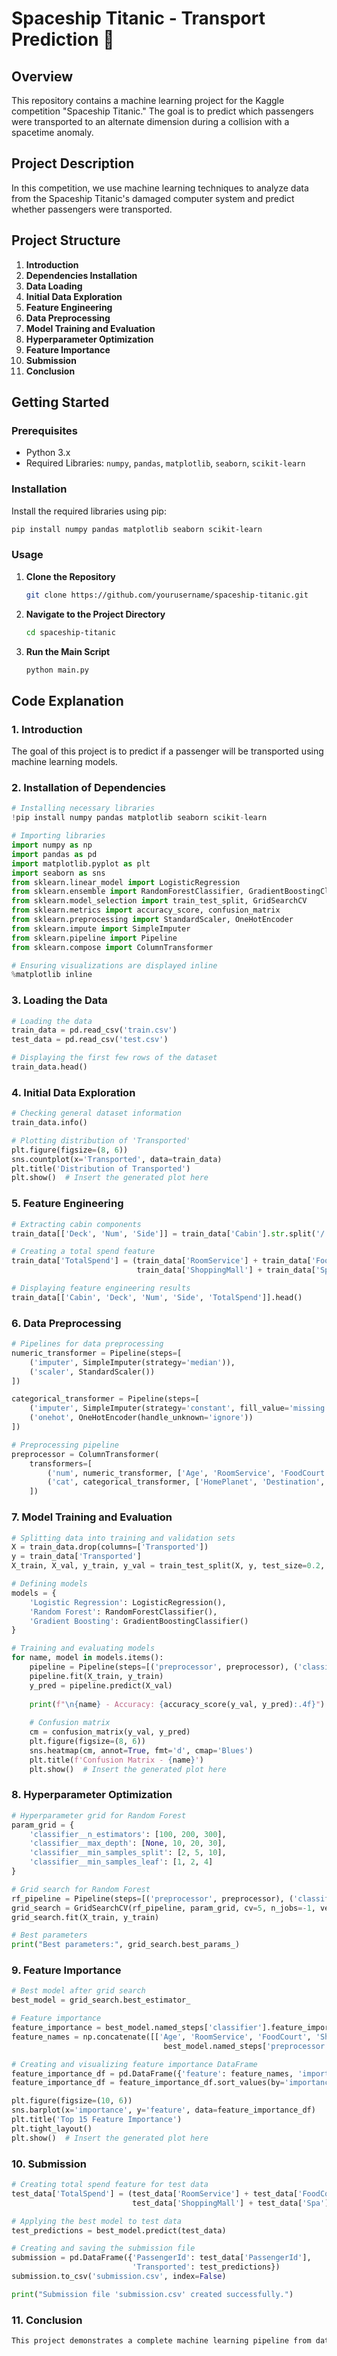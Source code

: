 
# **Spaceship Titanic - Transport Prediction 🚀**

## Overview

This repository contains a machine learning project for the Kaggle competition "Spaceship Titanic." The goal is to predict which passengers were transported to an alternate dimension during a collision with a spacetime anomaly.

## Project Description

In this competition, we use machine learning techniques to analyze data from the Spaceship Titanic's damaged computer system and predict whether passengers were transported.

## Project Structure

1. **Introduction**
2. **Dependencies Installation**
3. **Data Loading**
4. **Initial Data Exploration**
5. **Feature Engineering**
6. **Data Preprocessing**
7. **Model Training and Evaluation**
8. **Hyperparameter Optimization**
9. **Feature Importance**
10. **Submission**
11. **Conclusion**

## Getting Started

### Prerequisites

- Python 3.x
- Required Libraries: `numpy`, `pandas`, `matplotlib`, `seaborn`, `scikit-learn`

### Installation

Install the required libraries using pip:

```bash
pip install numpy pandas matplotlib seaborn scikit-learn
```

### Usage

1. **Clone the Repository**

    ```bash
    git clone https://github.com/yourusername/spaceship-titanic.git
    ```

2. **Navigate to the Project Directory**

    ```bash
    cd spaceship-titanic
    ```

3. **Run the Main Script**

    ```bash
    python main.py
    ```

## Code Explanation

### 1. Introduction

The goal of this project is to predict if a passenger will be transported using machine learning models.

### 2. Installation of Dependencies

```python
# Installing necessary libraries
!pip install numpy pandas matplotlib seaborn scikit-learn

# Importing libraries
import numpy as np
import pandas as pd
import matplotlib.pyplot as plt
import seaborn as sns
from sklearn.linear_model import LogisticRegression
from sklearn.ensemble import RandomForestClassifier, GradientBoostingClassifier
from sklearn.model_selection import train_test_split, GridSearchCV
from sklearn.metrics import accuracy_score, confusion_matrix
from sklearn.preprocessing import StandardScaler, OneHotEncoder
from sklearn.impute import SimpleImputer
from sklearn.pipeline import Pipeline
from sklearn.compose import ColumnTransformer

# Ensuring visualizations are displayed inline
%matplotlib inline
```

### 3. Loading the Data

```python
# Loading the data
train_data = pd.read_csv('train.csv')
test_data = pd.read_csv('test.csv')

# Displaying the first few rows of the dataset
train_data.head()
```

### 4. Initial Data Exploration

```python
# Checking general dataset information
train_data.info()

# Plotting distribution of 'Transported'
plt.figure(figsize=(8, 6))
sns.countplot(x='Transported', data=train_data)
plt.title('Distribution of Transported')
plt.show()  # Insert the generated plot here
```

### 5. Feature Engineering

```python
# Extracting cabin components
train_data[['Deck', 'Num', 'Side']] = train_data['Cabin'].str.split('/', expand=True)

# Creating a total spend feature
train_data['TotalSpend'] = (train_data['RoomService'] + train_data['FoodCourt'] +
                            train_data['ShoppingMall'] + train_data['Spa'] + train_data['VRDeck'])

# Displaying feature engineering results
train_data[['Cabin', 'Deck', 'Num', 'Side', 'TotalSpend']].head()
```

### 6. Data Preprocessing

```python
# Pipelines for data preprocessing
numeric_transformer = Pipeline(steps=[
    ('imputer', SimpleImputer(strategy='median')),
    ('scaler', StandardScaler())
])

categorical_transformer = Pipeline(steps=[
    ('imputer', SimpleImputer(strategy='constant', fill_value='missing')),
    ('onehot', OneHotEncoder(handle_unknown='ignore'))
])

# Preprocessing pipeline
preprocessor = ColumnTransformer(
    transformers=[
        ('num', numeric_transformer, ['Age', 'RoomService', 'FoodCourt', 'ShoppingMall', 'Spa', 'VRDeck']),
        ('cat', categorical_transformer, ['HomePlanet', 'Destination', 'Deck', 'Side'])
    ])
```

### 7. Model Training and Evaluation

```python
# Splitting data into training and validation sets
X = train_data.drop(columns=['Transported'])
y = train_data['Transported']
X_train, X_val, y_train, y_val = train_test_split(X, y, test_size=0.2, random_state=42)

# Defining models
models = {
    'Logistic Regression': LogisticRegression(),
    'Random Forest': RandomForestClassifier(),
    'Gradient Boosting': GradientBoostingClassifier()
}

# Training and evaluating models
for name, model in models.items():
    pipeline = Pipeline(steps=[('preprocessor', preprocessor), ('classifier', model)])
    pipeline.fit(X_train, y_train)
    y_pred = pipeline.predict(X_val)
    
    print(f"\n{name} - Accuracy: {accuracy_score(y_val, y_pred):.4f}")
    
    # Confusion matrix
    cm = confusion_matrix(y_val, y_pred)
    plt.figure(figsize=(8, 6))
    sns.heatmap(cm, annot=True, fmt='d', cmap='Blues')
    plt.title(f'Confusion Matrix - {name}')
    plt.show()  # Insert the generated plot here
```

### 8. Hyperparameter Optimization

```python
# Hyperparameter grid for Random Forest
param_grid = {
    'classifier__n_estimators': [100, 200, 300],
    'classifier__max_depth': [None, 10, 20, 30],
    'classifier__min_samples_split': [2, 5, 10],
    'classifier__min_samples_leaf': [1, 2, 4]
}

# Grid search for Random Forest
rf_pipeline = Pipeline(steps=[('preprocessor', preprocessor), ('classifier', RandomForestClassifier())])
grid_search = GridSearchCV(rf_pipeline, param_grid, cv=5, n_jobs=-1, verbose=2)
grid_search.fit(X_train, y_train)

# Best parameters
print("Best parameters:", grid_search.best_params_)
```

### 9. Feature Importance

```python
# Best model after grid search
best_model = grid_search.best_estimator_

# Feature importance
feature_importance = best_model.named_steps['classifier'].feature_importances_
feature_names = np.concatenate([['Age', 'RoomService', 'FoodCourt', 'ShoppingMall', 'Spa', 'VRDeck'],
                                  best_model.named_steps['preprocessor'].transformers_[1][1].get_feature_names_out()])

# Creating and visualizing feature importance DataFrame
feature_importance_df = pd.DataFrame({'feature': feature_names, 'importance': feature_importance})
feature_importance_df = feature_importance_df.sort_values(by='importance', ascending=False).head(15)

plt.figure(figsize=(10, 6))
sns.barplot(x='importance', y='feature', data=feature_importance_df)
plt.title('Top 15 Feature Importance')
plt.tight_layout()
plt.show()  # Insert the generated plot here
```

### 10. Submission

```python
# Creating total spend feature for test data
test_data['TotalSpend'] = (test_data['RoomService'] + test_data['FoodCourt'] +
                           test_data['ShoppingMall'] + test_data['Spa'] + test_data['VRDeck'])

# Applying the best model to test data
test_predictions = best_model.predict(test_data)

# Creating and saving the submission file
submission = pd.DataFrame({'PassengerId': test_data['PassengerId'], 
                           'Transported': test_predictions})
submission.to_csv('submission.csv', index=False)

print("Submission file 'submission.csv' created successfully.")
```

### 11. Conclusion

```markdown
This project demonstrates a complete machine learning pipeline from data exploration, feature engineering, and model training to hyperparameter tuning and submission. The pipeline ensures thorough analysis and optimization to achieve the best model performance.
```

#
